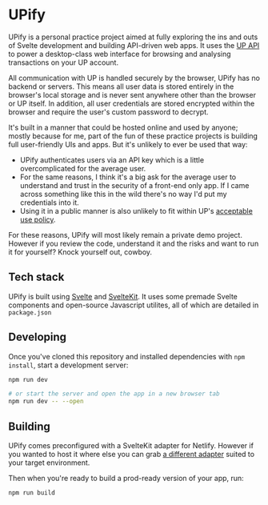# UPify

UPify is a personal practice project aimed at fully exploring the ins and outs of Svelte development and building API-driven web apps. It uses the [UP API](https://developer.up.com.au) to power a desktop-class web interface for browsing and analysing transactions on your UP account.

All communication with UP is handled securely by the browser, UPify has no backend or servers. This means all user data is stored entirely in the browser's local storage and is never sent anywhere other than the browser or UP itself. In addition, all user credentials are stored encrypted within the browser and require the user's custom password to decrypt.

It's built in a manner that could be hosted online and used by anyone; mostly because for me, part of the fun of these practice projects is building full user-friendly UIs and apps. But it's unlikely to ever be used that way:

- UPify authenticates users via an API key which is a little overcomplicated for the average user.
- For the same reasons, I think it's a big ask for the average user to understand and trust in the security of a front-end only app. If I came across something like this in the wild there's no way I'd put my credentials into it.
- Using it in a public manner is also unlikely to fit within UP's [acceptable use policy](https://up.com.au/api-acceptable-use-policy/).

For these reasons, UPify will most likely remain a private demo project. However if you review the code, understand it and the risks and want to run it for yourself? Knock yourself out, cowboy.

## Tech stack

UPify is built using [Svelte](https://svelte.dev) and [SvelteKit](https://kit.svelte.dev). It uses some premade Svelte components and open-source Javascript utilites, all of which are detailed in `package.json`

## Developing

Once you've cloned this repository and installed dependencies with `npm install`, start a development server:

```bash
npm run dev

# or start the server and open the app in a new browser tab
npm run dev -- --open
```

## Building

UPify comes preconfigured with a SvelteKit adapter for Netlify. However if you wanted to host it where else you can grab [a different adapter](https://kit.svelte.dev/docs#adapters) suited to your target environment.

Then when you're ready to build a prod-ready version of your app, run:

```bash
npm run build
```
